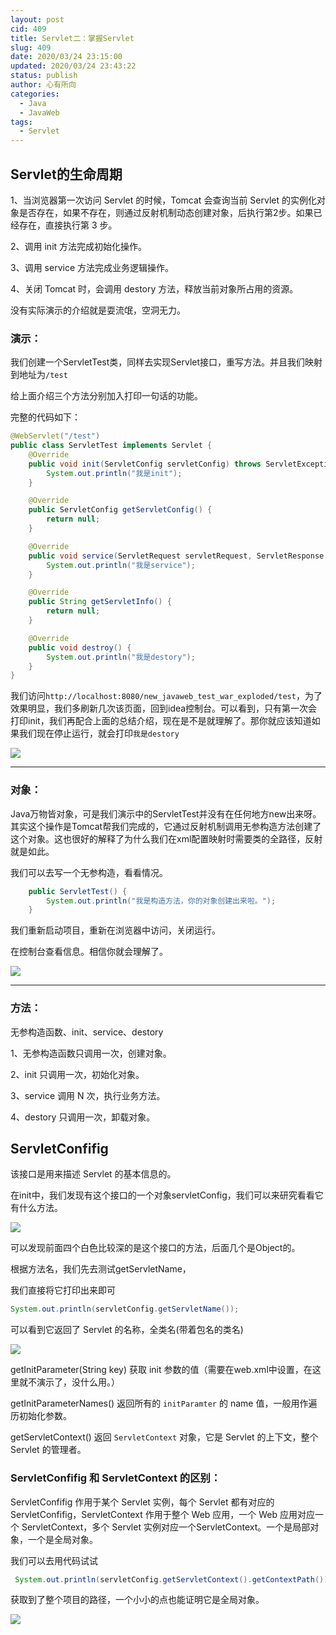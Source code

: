 ```yaml
---
layout: post
cid: 409
title: Servlet二：掌握Servlet
slug: 409
date: 2020/03/24 23:15:00
updated: 2020/03/24 23:43:22
status: publish
author: 心有所向
categories: 
  - Java
  - JavaWeb
tags: 
  - Servlet
---
```



## Servlet的生命周期

1、当浏览器第一次访问 Servlet 的时候，Tomcat 会查询当前 Servlet 的实例化对象是否存在，如果不存在，则通过反射机制动态创建对象，后执行第2步。如果已经存在，直接执⾏第 3 步。

2、调⽤ init ⽅法完成初始化操作。

3、调⽤ service ⽅法完成业务逻辑操作。

4、关闭 Tomcat 时，会调⽤ destory ⽅法，释放当前对象所占⽤的资源。

没有实际演示的介绍就是耍流氓，空洞无力。

### 演示：

我们创建一个ServletTest类，同样去实现Servlet接口，重写方法。并且我们映射到地址为`/test`

给上面介绍三个方法分别加入打印一句话的功能。

完整的代码如下：

```java
@WebServlet("/test")
public class ServletTest implements Servlet {
    @Override
    public void init(ServletConfig servletConfig) throws ServletException {
        System.out.println("我是init");
    }

    @Override
    public ServletConfig getServletConfig() {
        return null;
    }

    @Override
    public void service(ServletRequest servletRequest, ServletResponse servletResponse) throws ServletException, IOException {
        System.out.println("我是service");
    }

    @Override
    public String getServletInfo() {
        return null;
    }

    @Override
    public void destroy() {
        System.out.println("我是destory");
    }
}
```

我们访问`http://localhost:8080/new_javaweb_test_war_exploded/test`，为了效果明显，我们多刷新几次该页面，回到idea控制台。可以看到，只有第一次会打印init，我们再配合上面的总结介绍，现在是不是就理解了。那你就应该知道如果我们现在停止运行，就会打印`我是destory`

![](https://cdn.xn2001.com/2020/03/24/20200324134305.png)



---



### 对象：

Java万物皆对象，可是我们演示中的ServletTest并没有在任何地方new出来呀。其实这个操作是Tomcat帮我们完成的，它通过反射机制调用无参构造方法创建了这个对象。这也很好的解释了为什么我们在xml配置映射时需要类的全路径，反射就是如此。

我们可以去写一个无参构造，看看情况。

```java
    public ServletTest() {
        System.out.println("我是构造方法，你的对象创建出来啦。");
    }

```

我们重新启动项目，重新在浏览器中访问，关闭运行。

在控制台查看信息。相信你就会理解了。

![](https://cdn.xn2001.com/2020/03/24/20200324135625.png)

---



### 方法：

⽆参构造函数、init、service、destory

1、⽆参构造函数只调⽤⼀次，创建对象。

2、init 只调⽤⼀次，初始化对象。

3、service 调⽤ N 次，执⾏业务⽅法。

4、destory 只调⽤⼀次，卸载对象。

## ServletConfifig

该接⼝是⽤来描述 Servlet 的基本信息的。

在init中，我们发现有这个接口的一个对象servletConfig，我们可以来研究看看它有什么方法。

![](https://cdn.xn2001.com/2020/03/24/20200324152018.png)



可以发现前面四个白色比较深的是这个接口的方法，后面几个是Object的。

根据方法名，我们先去测试getServletName，

我们直接将它打印出来即可

```java
System.out.println(servletConfig.getServletName());
```

可以看到它返回了 Servlet 的名称，全类名(带着包名的类名)

![](https://cdn.xn2001.com/2020/03/24/20200324152419.png)



getInitParameter(String key) 获取 init 参数的值（需要在web.xml中设置，在这里就不演示了，没什么用。）

getInitParameterNames() 返回所有的 `initParamter` 的 name 值，⼀般用作遍历初始化参数。

getServletContext() 返回 `ServletContext` 对象，它是 Servlet 的上下⽂，整个 Servlet 的管理者。

### ServletConfifig 和 ServletContext 的区别：

ServletConfifig 作用于某个 Servlet 实例，每个 Servlet 都有对应的 ServletConfifig，ServletContext 作用于整个 Web 应⽤，⼀个 Web 应⽤对应⼀个 ServletContext，多个 Servlet 实例对应⼀个ServletContext。⼀个是局部对象，⼀个是全局对象。

我们可以去用代码试试

```java
 System.out.println(servletConfig.getServletContext().getContextPath());
```

获取到了整个项目的路径，一个小小的点也能证明它是全局对象。

![](https://cdn.xn2001.com/2020/03/24/20200324171358.png)